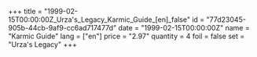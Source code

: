 +++
title = "1999-02-15T00:00:00Z_Urza's_Legacy_Karmic_Guide_[en]_false"
id = "77d23045-905b-44cb-9af9-cc6ad717477d"
date = "1999-02-15T00:00:00Z"
name = "Karmic Guide"
lang = ["en"]
price = "2.97"
quantity = 4
foil = false
set = "Urza's Legacy"
+++
